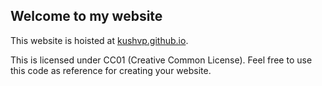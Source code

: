 ## Welcome to my website
This website is hoisted at [kushvp.github.io](https://kushvp.github.io/).

This is licensed under CC01 (Creative Common License). 
Feel free to use this code as reference for creating your website.
